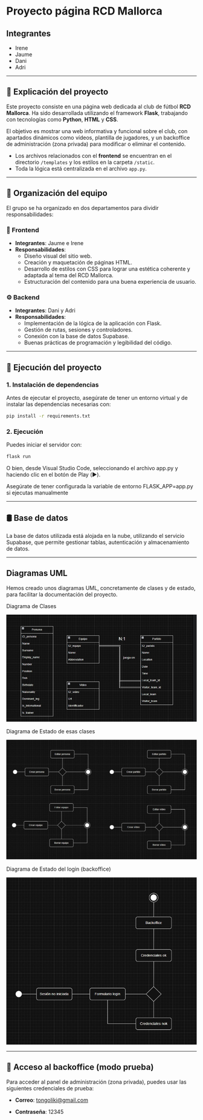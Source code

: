 # Proyecto página RCD Mallorca

## Integrantes
- Irene  
- Jaume  
- Dani  
- Adri  

---

## 📝 Explicación del proyecto

Este proyecto consiste en una página web dedicada al club de fútbol **RCD Mallorca**. Ha sido desarrollada utilizando el framework **Flask**, trabajando con tecnologías como **Python**, **HTML** y **CSS**.

El objetivo es mostrar una web informativa y funcional sobre el club, con apartados dinámicos como vídeos, plantilla de jugadores, y un backoffice de administración (zona privada) para modificar o eliminar el contenido.

- Los archivos relacionados con el **frontend** se encuentran en el directorio `/templates` y los estilos en la carpeta `/static`.
- Toda la lógica está centralizada en el archivo `app.py`.

---

## 👥 Organización del equipo

El grupo se ha organizado en dos departamentos para dividir responsabilidades:

### 🎨 Frontend
- **Integrantes**: Jaume e Irene  
- **Responsabilidades**:
  - Diseño visual del sitio web.
  - Creación y maquetación de páginas HTML.
  - Desarrollo de estilos con CSS para lograr una estética coherente y adaptada al tema del RCD Mallorca.
  - Estructuración del contenido para una buena experiencia de usuario.

### ⚙️ Backend
- **Integrantes**: Dani y Adri  
- **Responsabilidades**:
  - Implementación de la lógica de la aplicación con Flask.
  - Gestión de rutas, sesiones y controladores.
  - Conexión con la base de datos Supabase.
  - Buenas prácticas de programación y legibilidad del código.

---

## 🚀 Ejecución del proyecto

### 1. Instalación de dependencias
Antes de ejecutar el proyecto, asegúrate de tener un entorno virtual y de instalar las dependencias necesarias con:

```bash
pip install -r requirements.txt
```

### 2. Ejecución
Puedes iniciar el servidor con:

```bash
flask run
```
O bien, desde Visual Studio Code, seleccionando el archivo app.py y haciendo clic en el botón de Play (▶️).

Asegúrate de tener configurada la variable de entorno FLASK_APP=app.py si ejecutas manualmente

---

## 🛢️ Base de datos

La base de datos utilizada está alojada en la nube, utilizando el servicio Supabase, que permite gestionar tablas, autenticación y almacenamiento de datos.

---

## Diagramas UML

Hemos creado unos diagramas UML, concretamente de clases y de estado, para facilitar la documentación del proyecto.


Diagrama de Clases

![Diagrama de Clases](static/img/UML/diagrama_clases.jpg)


Diagrama de Estado de esas clases

![Diagrama de Estado](static/img/UML/entidades_diagrama_estado.jpg)


Diagrama de Estado del login (backoffice)

![Diagrama de Estado del Login](static/img/UML/login_diagrama_estado.jpg)

---

## 🔐 Acceso al backoffice (modo prueba)

Para acceder al panel de administración (zona privada), puedes usar las siguientes credenciales de prueba:

- **Correo**: tongoliki@gmail.com

- **Contraseña**: 12345